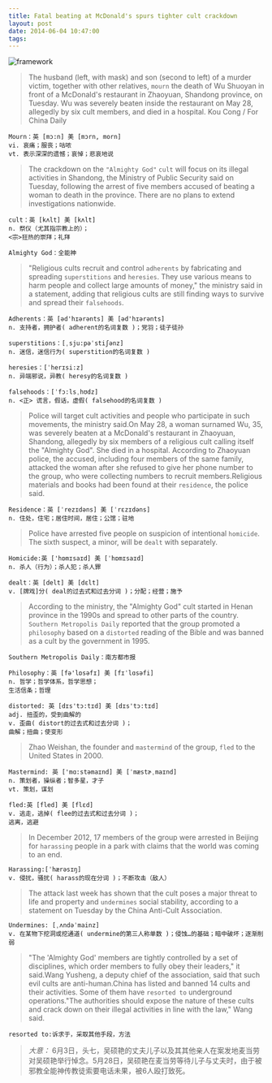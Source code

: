 ```yaml
---
title: Fatal beating at McDonald's spurs tighter cult crackdown
layout: post
date: 2014-06-04 10:47:00
tags:
---
```


![framework](http://tedyin.me/images/201406041218.jpg)

>The husband (left, with mask) and son (second to left) of a murder victim, together with other relatives, `mourn` the death of Wu Shuoyan in front of a McDonald's restaurant in Zhaoyuan, Shandong province, on Tuesday. Wu was severely beaten inside the restaurant on May 28, allegedly by six cult members, and died in a hospital. Kou Cong / For China Daily

    Mourn：英 [mɔ:n] 美 [mɔrn, morn] 
    vi. 哀痛；服丧；咕哝 
    vt. 表示深深的遗憾；哀悼；悲哀地说

>The crackdown on the `"Almighty God"` `cult` will focus on its illegal activities in Shandong, the Ministry of Public Security said on Tuesday, following the arrest of five members accused of beating a woman to death in the province.
There are no plans to extend investigations nationwide. 

    cult：英 [kʌlt] 美 [kʌlt] 
    n. 祭仪（尤其指宗教上的）；
    <宗>狂热的崇拜；礼拜

    Almighty God：全能神

>"Religious cults recruit and control `adherents` by fabricating and spreading `superstitions` and `heresies`. They use various means to harm people and collect large amounts of money," the ministry said in a statement, adding that religious cults are still finding ways to survive and spread their `falsehoods`.

    Adherents：英 [əd'hɪərənts] 美 [əd'hɪərənts] 
    n. 支持者，拥护者( adherent的名词复数 )；党羽；徒子徒孙

    superstitions：[ˌsju:pəˈstiʃənz] 
    n. 迷信，迷信行为( superstition的名词复数 )

    heresies：[ˈherɪsi:z] 
    n. 异端邪说，异教( heresy的名词复数 ) 

    falsehoods：[ˈfɔ:lsˌhʊdz] 
    n. <正> 谎言，假话，虚假( falsehood的名词复数 )

>Police will target cult activities and people who participate in such movements, the ministry said.On May 28, a woman surnamed Wu, 35, was severely beaten at a McDonald's restaurant in Zhaoyuan, Shandong, allegedly by six members of a religious cult calling itself the "Almighty God". She died in a hospital. According to Zhaoyuan police, the accused, including four members of the same family, attacked the woman after she refused to give her phone number to the group, who were collecting numbers to recruit members.Religious materials and books had been found at their `residence`, the police said. 

    Residence：英 [ˈrezɪdəns] 美 [ˈrɛzɪdəns] 
    n. 住处，住宅；居住时间，居住；公馆；驻地

>Police have arrested five people on suspicion of intentional `homicide`. The sixth suspect, a minor, will be `dealt` with separately. 

    Homicide:英 ['hɒmɪsaɪd] 美 [ˈhɒmɪsaɪd] 
    n. 杀人（行为）；杀人犯；杀人罪

    dealt：英 [delt] 美 [dɛlt] 
    v. [牌戏]分( deal的过去式和过去分词 )；分配；经营；施予

>According to the ministry, the "Almighty God" cult started in Henan province in the 1990s and spread to other parts of the country. `Southern Metropolis Daily` reported that the group promoted a `philosophy` based on a `distorted` reading of the Bible and was banned as a cult by the government in 1995. 

    Southern Metropolis Daily：南方都市报

    Philosophy：英 [fə'lɒsəfɪ] 美 [fɪˈlɑsəfi] 
    n. 哲学；哲学体系，哲学思想；
    生活信条；哲理

    distorted: 英 [dɪs'tɔ:tɪd] 美 [dɪs'tɔ:tɪd] 
    adj. 扭歪的，受到曲解的 
    v. 歪曲( distort的过去式和过去分词 )；
    曲解；扭曲；使变形

>Zhao Weishan, the founder and `mastermind` of the group, `fled` to the United States in 2000.

    Mastermind: 英 ['mɑ:stəmaɪnd] 美 [ˈmæstɚˌmaɪnd] 
    n. 策划者，操纵者；智多星，才子 
    vt. 策划，谋划

    fled:英 [fled] 美 [flɛd] 
    v. 逃走，逃掉( flee的过去式和过去分词 )；
    逃离，逃避

>In December 2012, 17 members of the group were arrested in Beijing for `harassing` people in a park with claims that the world was coming to an end.

    Harassing:[ˈhærəsɪŋ] 
    v. 侵扰，骚扰( harass的现在分词 )；不断攻击（敌人）

>The attack last week has shown that the cult poses a major threat to life and property and `undermines` social stability, according to a statement on Tuesday by the China Anti-Cult Association.

    Undermines: [ˌʌndəˈmainz] 
    v. 在某物下挖洞或挖通道( undermine的第三人称单数 )；侵蚀…的基础；暗中破坏；逐渐削弱

>"The 'Almighty God' members are tightly controlled by a set of disciplines, which order members to fully obey their leaders," it said.Wang Yusheng, a deputy chief of the association, said that such evil cults are anti-human.China has listed and banned 14 cults and their activities. Some of them have `resorted to` underground operations."The authorities should expose the nature of these cults and crack down on their illegal activities in line with the law," Wang said.

    resorted to:诉求于，采取其他手段，方法

> *大意：*
> 6月3日，头七，吴硕艳的丈夫儿子以及其其他亲人在案发地麦当劳对吴硕艳举行悼念。5月28日，吴硕艳在麦当劳等待儿子与丈夫时，由于被邪教全能神传教徒索要电话未果，被6人殴打致死。